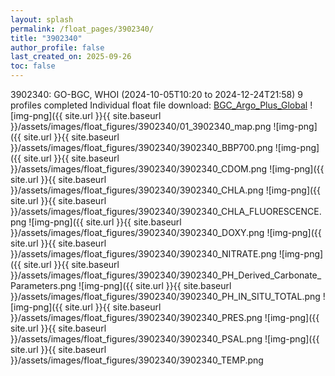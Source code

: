 ```yaml
---
layout: splash
permalink: /float_pages/3902340/
title: "3902340"
author_profile: false
last_created_on: 2025-09-26
toc: false
---
```

 
3902340: GO-BGC, WHOI (2024-10-05T10:20 to 2024-12-24T21:58)
9 profiles completed
Individual float file download: [BGC_Argo_Plus_Global](https://ftp.soest.hawaii.edu/bgc_argo_plus/Individual_Floats/outliers_removed/3902340_Sprof_processed.nc)
![img-png]({{ site.url }}{{ site.baseurl }}/assets/images/float_figures/3902340/01_3902340_map.png
![img-png]({{ site.url }}{{ site.baseurl }}/assets/images/float_figures/3902340/3902340_BBP700.png
![img-png]({{ site.url }}{{ site.baseurl }}/assets/images/float_figures/3902340/3902340_CDOM.png
![img-png]({{ site.url }}{{ site.baseurl }}/assets/images/float_figures/3902340/3902340_CHLA.png
![img-png]({{ site.url }}{{ site.baseurl }}/assets/images/float_figures/3902340/3902340_CHLA_FLUORESCENCE.png
![img-png]({{ site.url }}{{ site.baseurl }}/assets/images/float_figures/3902340/3902340_DOXY.png
![img-png]({{ site.url }}{{ site.baseurl }}/assets/images/float_figures/3902340/3902340_NITRATE.png
![img-png]({{ site.url }}{{ site.baseurl }}/assets/images/float_figures/3902340/3902340_PH_Derived_Carbonate_Parameters.png
![img-png]({{ site.url }}{{ site.baseurl }}/assets/images/float_figures/3902340/3902340_PH_IN_SITU_TOTAL.png
![img-png]({{ site.url }}{{ site.baseurl }}/assets/images/float_figures/3902340/3902340_PRES.png
![img-png]({{ site.url }}{{ site.baseurl }}/assets/images/float_figures/3902340/3902340_PSAL.png
![img-png]({{ site.url }}{{ site.baseurl }}/assets/images/float_figures/3902340/3902340_TEMP.png
